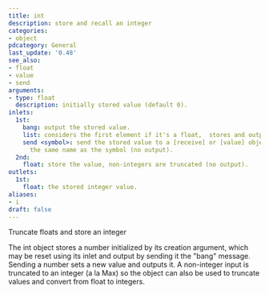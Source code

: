 ```yaml
---
title: int
description: store and recall an integer
categories:
- object
pdcategory: General
last_update: '0.48'
see_also:
- float
- value
- send
arguments:
- type: float
  description: initially stored value (default 0).
inlets:
  1st:
    bang: output the stored value.
    list: considers the first element if it's a float,  stores and outputs it.
    send <symbol>: send the stored value to a [receive] or [value] object that has
      the same name as the symbol (no output).
  2nd:
    float: store the value, non-integers are truncated (no output).
outlets:
  1st:
    float: the stored integer value.
aliases:
- i
draft: false
---
```

Truncate floats and store an integer

The int object stores a number initialized by its creation argument,  which may be reset using its inlet and output by sending it the "bang" message. Sending a number sets a new value and outputs it. A non-integer input is truncated to an integer (a la Max) so the object can also be used to truncate values and convert from float to integers.

